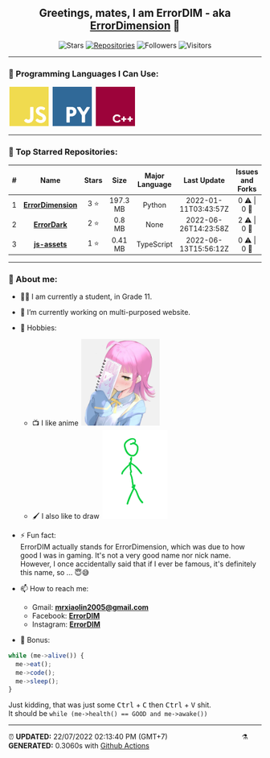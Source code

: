 <div align = "center">

## Greetings, mates, I am ErrorDIM - aka [ErrorDimension](https://github.com/errordimension) 👋

![Stars](https://img.shields.io/badge/7-STARS-8cecff?style=for-the-badge)
[![Repositories](https://img.shields.io/badge/11-REPOS-f2e174?style=for-the-badge)](https://github.com/errordimension?tab=repositories)
![Followers](https://img.shields.io/badge/4-FOLLOWERS-ff9eb6?style=for-the-badge)
![Visitors](https://estruyf-github.azurewebsites.net/api/VisitorHit?user=10errordim&repo=10errordim&countColor=#0ffc03)

<hr>

</div>

<h3>🧬 Programming Languages I Can Use:</h3>

<span align="left">

  <img style="margin: 0 2px" width="78" src="assets/icons/js.png" title="JavaScript">

  <img style="margin: 0 2px" width="78" src="assets/icons/py.png" title="Python">

  <img style="margin: 0 2px" width="78" src="assets/icons/cpp.png" title="C++">

</span>

<hr>

<h3>🥇 Top Starred Repositories:</h3>

|#|Name|Stars|Size|Major Language|Last Update|Issues and Forks|
|:---:|:---:|:---:|:---:|:---:|:---:|:---:|
|1|**[ErrorDimension](https://github.com/ErrorDimension/ErrorDimension)**|3 ⭐|197.3 MB|Python|2022-01-11T03:43:57Z|0 ⚠  \|  0 🍴|
|2|**[ErrorDark](https://github.com/ErrorDimension/ErrorDark)**|2 ⭐|0.8 MB|None|2022-06-26T14:23:58Z|2 ⚠  \|  0 🍴|
|3|**[js-assets](https://github.com/ErrorDimension/js-assets)**|1 ⭐|0.41 MB|TypeScript|2022-06-13T15:56:12Z|0 ⚠  \|  0 🍴|

<hr>

<h3>🤡 About me:</h3>

- 👨‍🎓 I am currently a student, in Grade 11.

- 🔭 I’m currently working on multi-purposed website.

- 💖 Hobbies:
  - 📺 I like anime <img style="margin: 0 2px" width="156" src="assets/Drawing/My Waifu.jpg" title="Tennoji Rinna">
  - 🖌️ I also like to draw <img style="margin: 0 2px" width="130" src="assets/Drawing/Stickman.png" title="instagram.com/nhvuu_05">

- ⚡ Fun fact:
<br> ErrorDIM actually stands for ErrorDimension, which was due to how good I was in gaming. It's not a very good name nor nick name. <br> However, I once accidentally said that if I ever be famous, it's definitely this name, so ... 😇😅

- 📫 How to reach me:
  - Gmail: **mrxiaolin2005@gmail.com**
  - Facebook:  **[ErrorDIM](https://facebook.com/errordim)**
  - Instagram:  **[ErrorDIM](https://instagram.com/real.errordim)**

- 🦴 Bonus:

```js
while (me->alive()) {
  me->eat();
  me->code();
  me->sleep();
}  
```

Just kidding, that was just some <kbd>Ctrl</kbd> + <kbd>C</kbd> then <kbd>Ctrl</kbd> + <kbd>V</kbd> shit. <br> It should be `while (me->health() == GOOD and me->awake())`

<hr>

<span style="clear: both">

  <span align="left">⏰ <b>UPDATED:</b> 22/07/2022 02:13:40 PM (GMT+7)</span>
  <span>&emsp;&emsp;&emsp;&emsp;&emsp;&emsp;&emsp;&emsp;&emsp;&emsp;</span>
  <span align="right">⚗ <b>GENERATED:</b> 0.3060s with <a href="https://github.com/errordimension/errordimension/actions" target="_blank">Github Actions</a></span>

</span>
